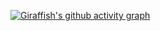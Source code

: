 [![Giraffish's github activity graph](https://github-readme-activity-graph.vercel.app/graph?username=giraffishh)](https://github.com/ashutosh00710/github-readme-activity-graph)
